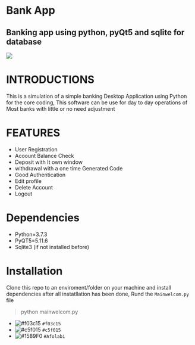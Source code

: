 
# Bank App
## Banking app using python, pyQt5 and sqlite for database

![](https://camo.githubusercontent.com/c35f86c69d2b4ac1eca184fc8e796bccbf505981/68747470733a2f2f696d672e736869656c64732e696f2f6769746875622f6c616e6775616765732f636f756e742f746f6c756c6f70652d6f642f62616e6b612e737667)

# INTRODUCTIONS

This is a simulation of a simple banking Desktop Application using Python for the core coding, This software can be use for day to day operations of Most banks with little or no need adjustment


#  FEATURES
- User Registration
- Acoount Balance Check
- Deposit with It own window
- withdrawal with a one time Generated Code
- Good Authentication
- Edit profile
- Delete Account
- Logout

# Dependencies
- Python=3.7.3
- PyQT5=5.11.6
- Sqlite3 (if not installed before)

# Installation

Clone this repo to an enviroment/folder on your machine and install dependencies after all instatllation has been done, Rund the `Mainwelcom.py` file

> python mainwelcom.py

- ![#f03c15](https://placehold.it/15/f03c15/000000?text=+) `#f03c15`
- ![#c5f015](https://placehold.it/15/c5f015/000000?text=+) `#c5f015`
- ![#1589F0](https://placehold.it/15/1589F0/000000?text=+) `#Afolabi`